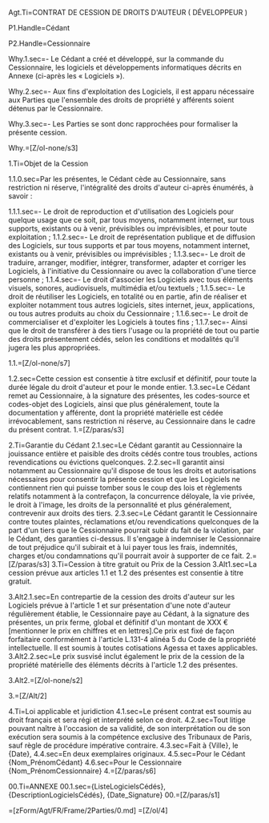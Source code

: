 Agt.Ti=CONTRAT DE CESSION DE DROITS D'AUTEUR ( DÉVELOPPEUR )

P1.Handle=Cédant

P2.Handle=Cessionnaire

Why.1.sec=- Le Cédant a créé et développé, sur la commande du Cessionnaire, les logiciels et développements informatiques décrits en Annexe (ci-après les « Logiciels »).

Why.2.sec=- Aux fins d'exploitation des Logiciels, il est apparu nécessaire aux Parties que l'ensemble des droits de propriété y afférents soient détenus par le Cessionnaire.

Why.3.sec=- Les Parties se sont donc rapprochées pour formaliser la présente cession.

Why.=[Z/ol-none/s3]

1.Ti=Objet de la Cession

1.1.0.sec=Par les présentes, le Cédant cède au Cessionnaire, sans restriction ni réserve, l'intégralité des droits d'auteur ci-après énumérés, à savoir :

1.1.1.sec=- Le droit de reproduction et d'utilisation des Logiciels pour quelque usage que ce soit, par tous moyens, notamment internet, sur tous supports, existants ou à venir, prévisibles ou imprévisibles, et pour toute exploitation ;
1.1.2.sec=- Le droit de représentation publique et de diffusion des Logiciels, sur tous supports et par tous moyens, notamment internet, existants ou à venir, prévisibles ou imprévisibles ;
1.1.3.sec=- Le droit de traduire, arranger, modifier, intégrer, transformer, adapter et corriger les Logiciels, à l'initiative du Cessionnaire ou avec la collaboration d'une tierce personne ;
1.1.4.sec=- Le droit d'associer les Logiciels avec tous éléments visuels, sonores, audiovisuels, multimédia et/ou textuels ;
1.1.5.sec=- Le droit de réutiliser les Logiciels, en totalité ou en partie, afin de réaliser et exploiter notamment tous autres logiciels, sites internet, jeux, applications, ou tous autres produits au choix du Cessionnaire ;
1.1.6.sec=- Le droit de commercialiser et d'exploiter les Logiciels à toutes fins ;
1.1.7.sec=- Ainsi que le droit de transférer à des tiers l'usage ou la propriété de tout ou partie des droits présentement cédés, selon les conditions et modalités qu'il jugera les plus appropriées.

1.1.=[Z/ol-none/s7]

1.2.sec=Cette cession est consentie à titre exclusif et définitif, pour toute la durée légale du droit d'auteur et pour le monde entier.
1.3.sec=Le Cédant remet au Cessionnaire, à la signature des présentes, les codes-source et codes-objet des Logiciels, ainsi que plus généralement, toute la documentation y afférente, dont la propriété matérielle est cédée irrévocablement, sans restriction ni réserve, au Cessionnaire dans le cadre du présent contrat.
1.=[Z/paras/s3]

2.Ti=Garantie du Cédant
2.1.sec=Le Cédant garantit au Cessionnaire la jouissance entière et paisible des droits cédés contre tous troubles, actions revendications ou évictions quelconques.
2.2.sec=Il garantit ainsi notamment au Cessionnaire qu'il dispose de tous les droits et autorisations nécessaires pour consentir la présente cession et que les Logiciels ne contiennent rien qui puisse tomber sous le coup des lois et règlements relatifs notamment à la contrefaçon, la concurrence déloyale, la vie privée, le droit à l'image, les droits de la personnalité et plus généralement, contrevenir aux droits des tiers.
2.3.sec=Le Cédant garantit le Cessionnaire contre toutes plaintes, réclamations et/ou revendications quelconques de la part d'un tiers que le Cessionnaire pourrait subir du fait de la violation, par le Cédant, des garanties ci-dessus. Il s'engage à indemniser le Cessionnaire de tout préjudice qu'il subirait et à lui payer tous les frais, indemnités, charges et/ou condamnations qu'il pourrait avoir à supporter de ce fait.
2.=[Z/paras/s3]
3.Ti=Cession à titre gratuit ou Prix de la Cession
3.Alt1.sec=La cession prévue aux articles 1.1 et 1.2 des présentes est consentie à titre gratuit.

3.Alt2.1.sec=En contrepartie de la cession des droits d'auteur sur les Logiciels prévue à l'article 1 et sur présentation d'une note d'auteur régulièrement établie, le Cessionnaire paye au Cédant, à la signature des présentes, un prix ferme, global et définitif d'un montant de XXX €[mentionner le prix en chiffres et en lettres].Ce prix est fixé de façon forfaitaire conformément à l'article L.131-4 alinéa 5 du Code de la propriété intellectuelle. Il est soumis à toutes cotisations Agessa et taxes applicables.
3.Alt2.2.sec=Le prix susvisé inclut également le prix de la cession de la propriété matérielle des éléments décrits à l'article 1.2 des présentes.

3.Alt2.=[Z/ol-none/s2]

3.=[Z/Alt/2]

4.Ti=Loi applicable et juridiction
4.1.sec=Le présent contrat est soumis au droit français et sera régi et interprété selon ce droit.
4.2.sec=Tout litige pouvant naître à l'occasion de sa validité, de son interprétation ou de son exécution sera soumis à la compétence exclusive des Tribunaux de Paris, sauf règle de procédure impérative contraire.
4.3.sec=Fait à {Ville}, le {Date},
4.4.sec=En deux exemplaires originaux.
4.5.sec=Pour le Cédant {Nom_PrénomCédant}
4.6.sec=Pour le Cessionnaire {Nom_PrénomCessionnaire}
4.=[Z/paras/s6]

00.Ti=ANNEXE
00.1.sec={ListeLogicielsCédés}, {DescriptionLogicielsCédés}, {Date_Signature}
00.=[Z/paras/s1]

=[zForm/Agt/FR/Frame/2Parties/0.md]
=[Z/ol/4]

